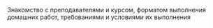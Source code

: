 Знакомство с преподавателями и курсом, форматом выполнения домашних работ, требованиями и условиями их выполнения